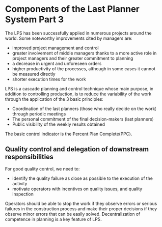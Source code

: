 # Components of the Last Planner System Part 3
The LPS has been successfully applied in numerous projects around the world. Some noteworthy improvements cited by managers are:
- improved project management and control
- greater involvement of middle managers thanks to a more active role in project managers and their greater commitment to planning
- a decrease in urgent and unforeseen orders
- higher productivity of the processes, although in some cases it cannot be measured directly
- shorter execution times for the work

LPS is a cascade planning and control technique whose main purpose, in addition to controlling production, is to reduce the variability of the work through the application of the 3 basic principles:
- Coordination of the last planners (those who really decide on the work) through periodic meetings
- The personal commitment of the final decision-makers (last planners)
- Public visibility of the weekly results obtained

The basic control indicator is the Percent Plan Complete(PPC).

## Quality control and delegation of downstream responsibilities
For good quality control, we need to:
- identify the quality failure as close as possible to the execution of the activity
- motivate operators with incentives on quality issues, and quality inspection

Operators should be able to stop the work if they observe errors or serious failures in the construction process and make their proper decisions if they observe minor errors that can be easily solved. Decentralization of competence in planning is a key feature of LPS.
